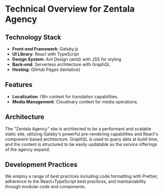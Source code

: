 # Technical Overview for Zentala Agency

## Technology Stack

- **Front-end Framework**: Gatsby.js
- **UI Library**: React with TypeScript
- **Design System**: Ant Design (antd) with JSS for styling
- **Back-end**: Serverless architecture with GraphQL
- **Hosting**: GitHub Pages (tentative)

## Features

- **Localization**: i18n context for translation capabilities.
- **Media Management**: Cloudinary context for media operations.

## Architecture

The "Zentala Agency" site is architected to be a performant and scalable static site, utilizing Gatsby's powerful pre-rendering capabilities and React's component-based architecture. GraphQL is used to query data at build time, and the content is structured to be easily updatable as the service offerings of the agency expand.

## Development Practices

We employ a range of best practices including code formatting with Prettier, adherence to the React+TypeScript best practices, and maintainability through modular code and components.